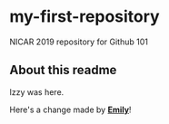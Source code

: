 # my-first-repository
NICAR 2019 repository for Github 101
## About this readme
Izzy was here.

Here's a change made by **[Emily](http://github.com/emmerritt)**!
